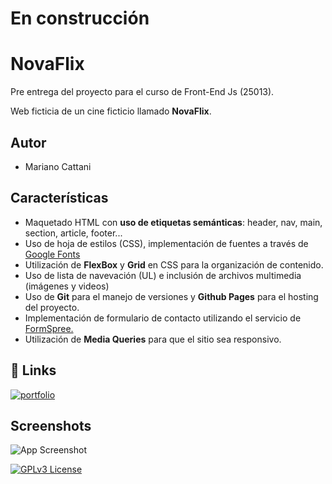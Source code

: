 # En construcción

# NovaFlix
Pre entrega del proyecto para el curso de Front-End Js (25013).

Web ficticia de un cine ficticio llamado **NovaFlix**.

## Autor

- Mariano Cattani


## Características

- Maquetado HTML con **uso de etiquetas semánticas**: header, nav, main, section, article, footer...
- Uso de hoja de estilos (CSS), implementación de fuentes a través de [Google Fonts](https://fonts.google.com/)
- Utilización de **FlexBox** y **Grid** en CSS para la organización de contenido.
- Uso de lista de navevación (UL) e inclusión de archivos multimedia (imágenes y videos)
- Uso de **Git** para el manejo de versiones y **Github Pages** para el hosting del proyecto.
- Implementación de formulario de contacto utilizando el servicio de [FormSpree.](https://formspree.io/)
- Utilización de **Media Queries** para que el sitio sea responsivo.

## 🔗 Links
[![portfolio](https://img.shields.io/badge/my_portfolio-000?style=for-the-badge&logo=ko-fi&logoColor=white)](https://www.github.com/mcattani)

## Screenshots

![App Screenshot](https://via.placeholder.com/468x300?text=App+Screenshot+Here)

[![GPLv3 License](https://img.shields.io/badge/License-GPL%20v3-yellow.svg)](https://opensource.org/licenses/)


